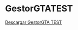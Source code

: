 #  GestorGTATEST
[Descargar GestorGTA TEST](https://raw.githubusercontent.com/PaxNotFun/gestorgtatest/refs/heads/main/GestorGTA.exe)
